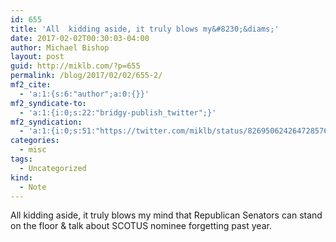 ```yaml
---
id: 655
title: 'All  kidding aside, it truly blows my&#8230;&diams;'
date: 2017-02-02T00:30:03-04:00
author: Michael Bishop
layout: post
guid: http://miklb.com/?p=655
permalink: /blog/2017/02/02/655-2/
mf2_cite:
  - 'a:1:{s:6:"author";a:0:{}}'
mf2_syndicate-to:
  - 'a:1:{i:0;s:22:"bridgy-publish_twitter";}'
mf2_syndication:
  - 'a:1:{i:0;s:51:"https://twitter.com/miklb/status/826950624264728576";}'
categories:
  - misc
tags:
  - Uncategorized
kind:
  - Note
---
```

All  kidding aside, it truly blows my mind that Republican Senators can stand on the floor & talk about SCOTUS nominee forgetting past year.